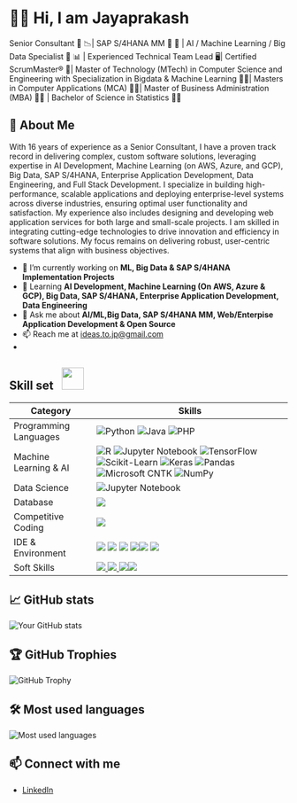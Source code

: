 # 👩‍💻 Hi, I am Jayaprakash
Senior Consultant 🔭 📉| SAP S/4HANA MM 🏢 🔄 | AI / Machine Learning / Big Data Specialist 🤖 📊 | Experienced Technical Team Lead 🖥️| Certified ScrumMaster® 🚀| Master of Technology (MTech) in Computer Science and Engineering with Specialization in Bigdata & Machine Learning 👨‍💻| Masters in Computer Applications (MCA) 👨‍💻| Master of Business Administration (MBA) 👨‍💻 | Bachelor of Science in Statistics 👨‍💻

## 🌟 About Me  
With 16 years of experience as a Senior Consultant, I have a proven track record in delivering complex, custom software solutions, leveraging expertise in AI Development, Machine Learning (on AWS, Azure, and GCP), Big Data, SAP S/4HANA, Enterprise Application Development, Data Engineering, and Full Stack Development. I specialize in building high-performance, scalable applications and deploying enterprise-level systems across diverse industries, ensuring optimal user functionality and satisfaction. My experience also includes designing and developing web application services for both large and small-scale projects. I am skilled in integrating cutting-edge technologies to drive innovation and efficiency in software solutions. My focus remains on delivering robust, user-centric systems that align with business objectives.
- 🔭 I’m currently working on **ML, Big Data & SAP S/4HANA Implementation Projects**  
- 🌱 Learning **AI Development, Machine Learning (On AWS, Azure & GCP), Big Data, SAP S/4HANA, Enterprise Application Development, Data Engineering**  
- 💬 Ask me about **AI/ML,Big Data, SAP S/4HANA MM, Web/Enterpise Application Development & Open Source**  
- 📫 Reach me at [ideas.to.jp@gmail.com](mailto:ideas.to.jp@gmail.com)
- 
## Skill set &nbsp;&nbsp;<img src='https://user-images.githubusercontent.com/74038190/206662607-d9e7591e-bbf9-42f9-9386-29efc927bc16.gif' width="40">

| Category        | Skills        |
|-----------------|---------------|
| Programming Languages       | ![Python](https://img.shields.io/badge/-Python-3776AB?style=flat&logo=python&logoColor=white) ![Java](https://img.shields.io/badge/-Java-007396?style=flat&logo=java&logoColor=white) ![PHP](https://img.shields.io/badge/-PHP-777BB4?style=flat&logo=php&logoColor=white)  |
| Machine Learning & AI | ![R](https://img.shields.io/badge/-R-276DC3?style=flat&logo=r&logoColor=white) ![Jupyter Notebook](https://img.shields.io/badge/-Jupyter%20Notebook-F37626?style=flat&logo=jupyter&logoColor=white)  ![TensorFlow](https://img.shields.io/badge/-TensorFlow-FF6F00?style=flat&logo=tensorflow&logoColor=white) ![Scikit-Learn](https://img.shields.io/badge/-Scikit%20Learn-F7931E?style=flat&logo=scikitlearn&logoColor=white) ![Keras](https://img.shields.io/badge/-Keras-D00000?style=flat&logo=keras&logoColor=white) ![Pandas](https://img.shields.io/badge/-Pandas-150458?style=flat&logo=pandas&logoColor=white) ![Microsoft CNTK](https://img.shields.io/badge/-Microsoft%20CNTK-0078D7?style=flat&logo=Microsoft&logoColor=white) ![NumPy](https://img.shields.io/badge/-NumPy-013243?style=flat&logo=numpy&logoColor=white) |
| Data Science | ![Jupyter Notebook](https://img.shields.io/badge/-Jupyter%20Notebook-F37626?style=flat&logo=jupyter&logoColor=white) |
| Database | <img src="https://img.shields.io/badge/MySQL-005C84?style=for-the-badge&logo=mysql&logoColor=white"/> |
| Competitive Coding | <a href="https://www.hackerrank.com/profile/khus_ks06"><img src="https://img.shields.io/badge/HackerRank-black?style=for-the-badge&logo=HackerRank"/> </a> |
| IDE & Environment | <img src="https://img.shields.io/badge/VSCode-0078D4?style=for-the-badge&logo=visual%20studio%20code&logoColor=white" /> <img src="https://img.shields.io/badge/Google_chrome-4285F4?style=for-the-badge&logo=Google-chrome&logoColor=white" /> <img src="https://img.shields.io/badge/Anaconda-green?style=for-the-badge&logo=Anaconda" /> <img src="https://img.shields.io/badge/Jupyter%20Notebook-orange?style=for-the-badge&logo=Jupyter%20Notebook" /><img src="https://img.shields.io/badge/Google%20Colab-white?style=for-the-badge&logo=Google%20Colab" /> <img src="https://img.shields.io/badge/Pycharm-black?style=for-the-badge&logo=Pycharm" />|
| Soft Skills | <a href="https://img.shields.io/badge/Presentation-blue?style=for-the-badge&logo=Presentation"> <img src="https://img.shields.io/badge/StoryTelling-black?style=for-the-badge&logo=StoryTelling" /> <img src="https://img.shields.io/badge/collaborate-yellow?style=for-the-badge&logo=Collaborate" /> <img src="https://img.shields.io/badge/communication%20Skills-black?style=for-the-badge&logo=Communication%20Skills" /><img src="https://img.shields.io/badge/Interpersonal%20Skills-green?style=for-the-badge&logo=Interpersonal%20Skills" />|



## 📈 GitHub stats
![Your GitHub stats](https://github-readme-stats.vercel.app/api?username=Jayaprakashsuseelam&show_icons=true&theme=radical)

## 🏆 GitHub Trophies
![GitHub Trophy](https://github-profile-trophy.vercel.app/?username=Jayaprakashsuseelam&theme=juicyfresh&title=Repositories,Stars,Commits,Followers,PullRequest,MultipleLang&margin-w=20)

## 🛠 Most used languages
![Most used languages](https://github-readme-stats.vercel.app/api/top-langs/?username=Jayaprakashsuseelam&layout=compact&theme=radical)

## 📫 Connect with me
- [LinkedIn](https://www.linkedin.com/in/jayaprakashsuseelam/)

  

